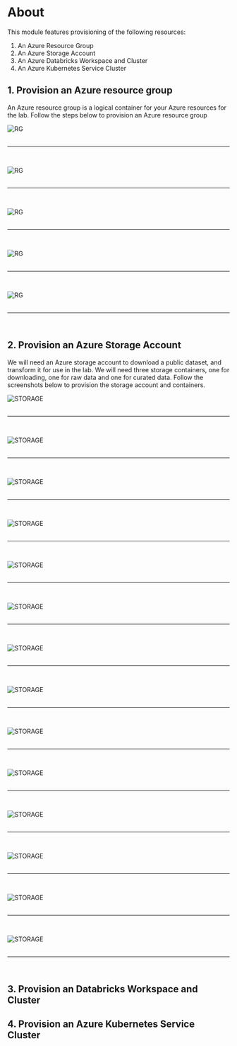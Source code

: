# About

This module features provisioning of the following resources:
1. An Azure Resource Group
2. An Azure Storage Account
3. An Azure Databricks Workspace and Cluster
4. An Azure Kubernetes Service Cluster

## 1. Provision an Azure resource group

An Azure resource group is a logical container for your Azure resources for the lab.  Follow the steps below to provision an Azure resource group<br>

![RG](images/01-rg-01.png)
<br>
<br>
<hr>
<br>

![RG](images/01-rg-02.png)
<br>
<br>
<hr>
<br>

![RG](images/01-rg-03.png)
<br>
<br>
<hr>
<br>

![RG](images/01-rg-04.png)
<br>
<br>
<hr>
<br>

![RG](images/01-rg-05.png)
<br>
<br>
<hr>
<br>



## 2. Provision an Azure Storage Account

We will need an Azure storage account to download a public dataset, and transform it for use in the lab.  We will need three storage containers, one for downloading, one for raw data and one for curated data.  Follow the screenshots below to provision the storage account and containers.

![STORAGE](images/01-storage-01.png)
<br>
<br>
<hr>
<br>

![STORAGE](images/01-storage-02.png)
<br>
<br>
<hr>
<br>

![STORAGE](images/01-storage-03.png)
<br>
<br>
<hr>
<br>

![STORAGE](images/01-storage-04.png)
<br>
<br>
<hr>
<br>

![STORAGE](images/01-storage-05.png)
<br>
<br>
<hr>
<br>

![STORAGE](images/01-storage-06.png)
<br>
<br>
<hr>
<br>

![STORAGE](images/01-storage-07.png)
<br>
<br>
<hr>
<br>

![STORAGE](images/01-storage-08.png)
<br>
<br>
<hr>
<br>

![STORAGE](images/01-storage-09.png)
<br>
<br>
<hr>
<br>

![STORAGE](images/01-storage-10.png)
<br>
<br>
<hr>
<br>

![STORAGE](images/01-storage-11.png)
<br>
<br>
<hr>
<br>

![STORAGE](images/01-storage-15.png)
<br>
<br>
<hr>
<br>

![STORAGE](images/01-storage-13.png)
<br>
<br>
<hr>
<br>

![STORAGE](images/01-storage-14.png)
<br>
<br>
<hr>
<br>


## 3. Provision an Databricks Workspace and Cluster


## 4. Provision an Azure Kubernetes Service Cluster
